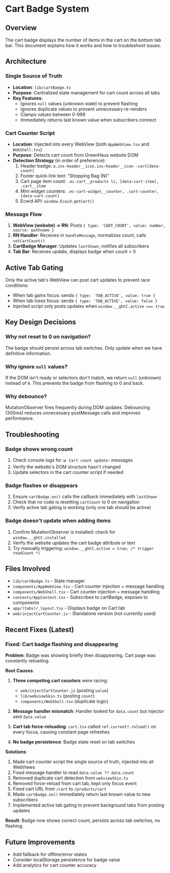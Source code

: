 # Cart Badge System

## Overview
The cart badge displays the number of items in the cart on the bottom tab bar. This document explains how it works and how to troubleshoot issues.

## Architecture

### Single Source of Truth
- **Location**: `lib/cartBadge.ts`
- **Purpose**: Centralized state management for cart count across all tabs
- **Key Features**:
  - Ignores `null` values (unknown state) to prevent flashing
  - Ignores duplicate values to prevent unnecessary re-renders
  - Clamps values between 0-999
  - Immediately returns last known value when subscribers connect

### Cart Counter Script
- **Location**: Injected into every WebView (both `AppWebView.tsx` and `WebShell.tsx`)
- **Purpose**: Detects cart count from GreenHaus website DOM
- **Detection Strategy** (in order of preference):
  1. Header badge: `a.ins-header__icon.ins-header__icon--cart[data-count]`
  2. Footer quick-link text: "Shopping Bag (N)"
  3. Cart page item count: `.ec-cart__products li, [data-cart-item], .cart__item`
  4. Mini widget counters: `.ec-cart-widget__counter, .cart-counter, [data-cart-count]`
  5. Ecwid API: `window.Ecwid.getCart()`

### Message Flow
1. **WebView (website) → RN**: Posts `{ type: 'CART_COUNT', value: number, source: pathname }`
2. **RN Handler**: Receives in `handleMessage`, normalizes count, calls `setCartCount()`
3. **CartBadge Manager**: Updates `lastShown`, notifies all subscribers
4. **Tab Bar**: Receives update, displays badge when count > 0

## Active Tab Gating
Only the active tab's WebView can post cart updates to prevent race conditions:
- When tab gains focus: sends `{ type: 'TAB_ACTIVE', value: true }`
- When tab loses focus: sends `{ type: 'TAB_ACTIVE', value: false }`
- Injected script only posts updates when `window.__ghCC.active === true`

## Key Design Decisions

### Why not reset to 0 on navigation?
The badge should persist across tab switches. Only update when we have definitive information.

### Why ignore `null` values?
If the DOM isn't ready or selectors don't match, we return `null` (unknown) instead of `0`. This prevents the badge from flashing to 0 and back.

### Why debounce?
MutationObserver fires frequently during DOM updates. Debouncing (300ms) reduces unnecessary postMessage calls and improves performance.

## Troubleshooting

### Badge shows wrong count
1. Check console logs for `📊 Cart count update:` messages
2. Verify the website's DOM structure hasn't changed
3. Update selectors in the cart counter script if needed

### Badge flashes or disappears
1. Ensure `cartBadge.on()` calls the callback immediately with `lastShown`
2. Check that no code is resetting `cartCount` to 0 on navigation
3. Verify active tab gating is working (only one tab should be active)

### Badge doesn't update when adding items
1. Confirm MutationObserver is installed: check for `window.__ghCC.installed`
2. Verify the website updates the cart badge attribute or text
3. Try manually triggering: `window.__ghCC.active = true; /* trigger readCount */`

## Files Involved
- `lib/cartBadge.ts` - State manager
- `components/AppWebView.tsx` - Cart counter injection + message handling
- `components/WebShell.tsx` - Cart counter injection + message handling
- `contexts/AppContext.tsx` - Subscribes to cartBadge, exposes to components
- `app/(tabs)/_layout.tsx` - Displays badge on Cart tab
- `web/injectCartCounter.js` - Standalone version (not currently used)

## Recent Fixes (Latest)

### Fixed: Cart badge flashing and disappearing
**Problem**: Badge was showing briefly then disappearing. Cart page was constantly reloading.

**Root Causes**:
1. **Three competing cart counters** were racing:
   - `web/injectCartCounter.js` (posting `value`)
   - `lib/webviewSkin.ts` (posting `count`)
   - `components/WebShell.tsx` (duplicate logic)

2. **Message handler mismatch**: Handler looked for `data.count` but injector sent `data.value`

3. **Cart tab force-reloading**: `cart.tsx` called `ref.current?.reload()` on every focus, causing constant page refreshes

4. **No badge persistence**: Badge state reset on tab switches

**Solutions**:
1. Made cart counter script the single source of truth, injected into all WebViews
2. Fixed message handler to read `data.value ?? data.count`
3. Removed duplicate cart detection from `webviewSkin.ts`
4. Removed force-reload from cart tab, kept only focus event
5. Fixed cart URL from `/cart` to `/products/cart`
6. Made `cartBadge.on()` immediately return last known value to new subscribers
7. Implemented active tab gating to prevent background tabs from posting updates

**Result**: Badge now shows correct count, persists across tab switches, no flashing.

## Future Improvements
- Add fallback for offline/error states
- Consider localStorage persistence for badge value
- Add analytics for cart counter accuracy

